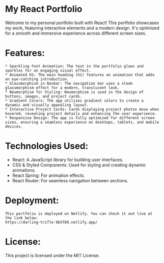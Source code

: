 # My React Portfolio

Welcome to my personal portfolio built with React! This portfolio showcases my work, featuring interactive elements and a modern design. 
It's optimized for a smooth and immersive experience across different screen sizes.

# Features:
    * Sparkling Font Animation: The text in the portfolio glows and sparkles for an engaging visual effect.
    * Animated H1: The main heading (h1) features an animation that adds an eye-catching introduction.
    * Glassmorphism in Navbar: The navigation bar uses a sleek glassmorphism effect for a modern, translucent look.
    * Neumorphism for Styling: Neumorphism is used in the design of buttons, images, and project cards.
    * Gradient Colors: The app utilizes gradient colors to create a dynamic and visually appealing layout.
    * Interactive Project Cards: Cards displaying project photos move when hovered, revealing project details and enhancing the user experience.
    * Responsive Design: The app is fully optimized for different screen sizes, ensuring a seamless experience on desktops, tablets, and mobile devices.

# Technologies Used:
   * React: A JavaScript library for building user interfaces.
   * CSS & Styled Components: Used for styling and creating dynamic animations.
   * React Spring: For animation effects.
   * React Router: For seamless navigation between sections.
    
# Deployment:
    This portfolio is deployed on Netlify. You can check it out live at the link below:  
    https://darling-trifle-9b5f89.netlify.app/
    
# License:
This project is licensed under the MIT License.
